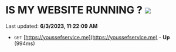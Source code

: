 # IS MY WEBSITE RUNNING ? [![](https://img.shields.io/static/v1?label=Sponsor&message=%E2%9D%A4&logo=GitHub&color=%23fe8e86)](https://github.com/sponsors/<username>)

Last updated: **6/3/2023, 11:22:09 AM**

- `GET` [https://youssefservice.me](https://youssefservice.me) - **Up** (994ms)
